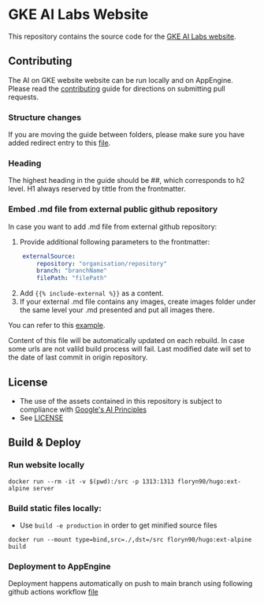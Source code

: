 # GKE AI Labs Website

This repository contains the source code for the [GKE AI Labs website](https://gke-ai-labs.dev).


## Contributing

The AI on GKE website website can be run locally and on AppEngine.
Please read the [contributing](CONTRIBUTING.md) guide for directions on submitting pull requests.

### Structure changes

If you are moving the guide between folders, please make sure you have added redirect entry to this [file](site/main.py).

### Heading
The highest heading in the guide should be ##, which corresponds to h2 level. H1 always reserved by tittle from the frontmatter.

### Embed .md file from external public github repository

In case you want to add .md file from external github repository:

1. Provide additional following parameters to the frontmatter:

```yaml
    externalSource:
        repository: "organisation/repository"
        branch: "branchName"
        filePath: "filePath"
```

2. Add ```{{% include-external %}}``` as a content.
3. If your external .md file contains any images, create images folder under the same level your .md presented and put all images there.

You can refer to this [example](site/content/docs/blueprints/external/index.md).

Content of this file will be automatically updated on each rebuild. In case some urls are not valild build process will fail.
Last modified date will set to the date of last commit in origin repository.

## License

* The use of the assets contained in this repository is subject to compliance with [Google's AI Principles](https://ai.google/responsibility/principles/)
* See [LICENSE](/LICENSE)


## Build & Deploy

### Run website locally

```docker run --rm -it -v $(pwd):/src -p 1313:1313 floryn90/hugo:ext-alpine server```

### Build static files locally:
- Use `build -e production` in order to get minified source files

```docker run --mount type=bind,src=./,dst=/src floryn90/hugo:ext-alpine build```

### Deployment to AppEngine
Deployment happens automatically on push to main branch using following github actions workflow [file](/.github/workflows/website.yaml) 

